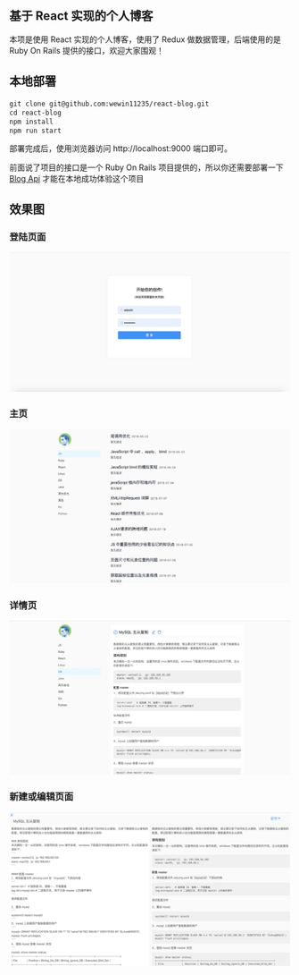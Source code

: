 ## 基于 React 实现的个人博客

本项是使用 React 实现的个人博客，使用了 Redux 做数据管理，后端使用的是 Ruby On Rails 提供的接口，欢迎大家围观！

## 本地部署
```
git clone git@github.com:wewin11235/react-blog.git
cd react-blog
npm install
npm run start
```
部署完成后，使用浏览器访问 http://localhost:9000 端口即可。

前面说了项目的接口是一个 Ruby On Rails 项目提供的，所以你还需要部署一下 [Blog Api](https://github.com/wewin11235/myblogapi) 才能在本地成功体验这个项目

## 效果图
### 登陆页面
![sign in](https://github.com/ItsWewin/images/raw/master/blog/blog-sign-in.png)

### 主页
![index](https://github.com/ItsWewin/images/raw/master/blog/blog-index.png)

### 详情页
![detail](https://raw.githubusercontent.com/ItsWewin/images/master/blog/blog-detail.png)

### 新建或编辑页面
![new-or-edit](https://raw.githubusercontent.com/ItsWewin/images/master/blog/blog-edit.png)
